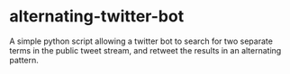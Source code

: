 # alternating-twitter-bot
A simple python script allowing a twitter bot to search for two separate terms in the public tweet stream, and retweet the results in an alternating pattern.
